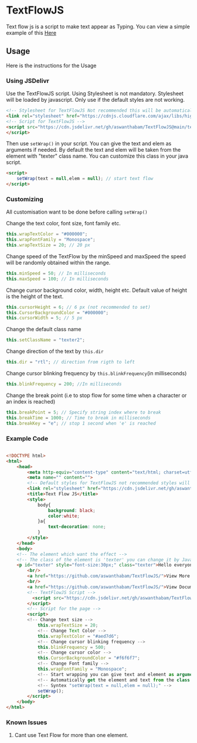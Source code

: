 # TextFlowJS

Text flow js is a script to make text appear as Typing. You can view a simple example of this <a href="https://aswanthabam.github.io/TextFlowJS/">Here</a>

## Usage
Here is the instructions for the Usage

### Using JSDelivr
Use the TextFlowJS script. Using Stylesheet is not mandatory. Stylesheet will be loaded by javascript. Only use if the default styles are not working.

```html
<!-- Stylesheet for TextFlowJS Not recommended this will be automatically loaded by javascript -->
<link rel="stylesheet" href="https://cdnjs.cloudflare.com/ajax/libs/highlight.js/11.2.0/styles/default.min.css">
<!-- Script for TextFlowJS -->
<script src="https://cdn.jsdelivr.net/gh/aswanthabam/TextFlowJS@main/textWrap.js" type="text/javascript" charset="utf-8">
</script>
```
Then use ```setWrap()``` in your script. You can give the text and elem as arguments if needed. By default the text and elem will be taken from the element with "texter" class name. You can customize this class in your java script.
```html
<script>
    setWrap(text = null,elem = null); // start text flow
</script>
```

### Customizing
All customisation want to be done before calling ```setWrap()```

Change the text color, font size, font family etc.
```js
this.wrapTextColor = "#000000";
this.wrapFontFamily = "Monospace";
this.wrapTextSize = 20; // 20 px
```
Change speed of the TextFlow by the minSpeed and maxSpeed the speed will be randomly obtained within the range.
```js
this.minSpeed = 50; // In milliseconds
this.maxSpeed = 100; // In milliseconds
```
Change cursor background color, width, height etc. Default value of height is the height of the text.
```js
this.cursorHeight = 6; // 6 px (not recommended to set)
this.CursorBackgroundColor = "#000000";
this.cursorWidth = 5; // 5 px
```
Change the default class name
```js
this.setClassName = "texter2";
```
Change direction of the text by ```this.dir```
```js
this.dir = "rtl"; // direction from rigth to left
```
Change cursor blinking frequency by ```this.blinkFrequency```(in milliseconds)
```js
this.blinkFrequency = 200; //In milliseconds
```
Change the break point (i.e to stop flow for some time when a character or an index is reached)
```js
this.breakPoint = 5; // Specify string index where to break
this.breakTime = 1000; // Time to break in milliseconds
this.breakKey = "e"; // stop 1 second when 'e' is reached
```

### Example Code

```html

<!DOCTYPE html>
<html>
    <head>
        <meta http-equiv="content-type" content="text/html; charset=utf-8" />
        <meta name="" content="">
        <!-- Default styles for TextFlowJS not recommended styles will be automatically loaded by JavaScript -->
        <link rel="stylesheet" href="https://cdn.jsdelivr.net/gh/aswanthabam/TextFlowJS@main/style.css"/>
        <title>Text Flow JS</title>
        <style>
            body{
                background: black;
                color:white;
            }a{
                text-decoration: none;
            }
        </style>
    </head>
    <body>
    <!-- The element which want the effect -->
    <!-- The class of the element is 'texter' you can change it by JavaScript -->
    <p id="texter" style="font-size:30px;" class="texter">Hello everyone welcome to TextFlowJS by Aswanth V C. this is an example of the output of using TextFlowJS</p>
        <br/>
        <a href="https://github.com/aswanthabam/TextFlowJS/">View More In GitHub</a>
        <br/>
        <a href="https://github.com/aswanthabam/TextFlowJS/">View Documentation</a>
        <!-- TextFlowJS Script -->
          <script src="https://cdn.jsdelivr.net/gh/aswanthabam/TextFlowJS@main/textWrap.js" type="text/javascript" charset="utf-8">
        </script>
        <!-- Script for the page -->
        <script>
        <!-- Change text size -->
            this.wrapTextSize = 20;
            <!-- Change Text Color -->
            this.wrapTextColor = "#aed7d6";
            <!-- Change cursor blinking frequency -->
            this.blinkFrequency = 500;
            <!-- Change cursor color -->
            this.CursorBackgroundColor = "#f6f6f7";
            <!-- Change Font family -->
            this.wrapFontFamily = "Monospace";
            <!-- Start wrapping you can give text and element as arguments -->
            <!-- Automatically get the element and text from the class -->
            <!-- Syntex "setWrap(text = null,elem = null);" -->
            setWrap();
        </script>
    </body>
</html>
```

### Known Issues

1) Cant use Text Flow for more than one element.